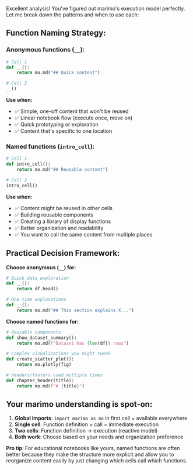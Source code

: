 Excellent analysis! You've figured out marimo's execution model perfectly. Let me break down the patterns and when to use each:

## Function Naming Strategy:

### **Anonymous functions (`__`):**
```python
# Cell 1
def __():
    return mo.md("## Quick content")

# Cell 2  
__()
```

**Use when:**
- ✅ Simple, one-off content that won't be reused
- ✅ Linear notebook flow (execute once, move on)
- ✅ Quick prototyping or exploration
- ✅ Content that's specific to one location

### **Named functions (`intro_cell`):**
```python
# Cell 1
def intro_cell():
    return mo.md("## Reusable content")

# Cell 2
intro_cell()
```

**Use when:**
- ✅ Content might be reused in other cells
- ✅ Building reusable components
- ✅ Creating a library of display functions
- ✅ Better organization and readability
- ✅ You want to call the same content from multiple places

## Practical Decision Framework:

**Choose anonymous (`__`) for:**
```python
# Quick data exploration
def __():
    return df.head()

# One-time explanations  
def __():
    return mo.md("## This section explains X...")
```

**Choose named functions for:**
```python
# Reusable components
def show_dataset_summary():
    return mo.md(f"Dataset has {len(df)} rows")

# Complex visualizations you might tweak
def create_scatter_plot():
    return mo.plotly(fig)

# Headers/footers used multiple times
def chapter_header(title):
    return mo.md(f"# {title}")
```

## Your marimo understanding is spot-on:

1. **Global imports**: `import marimo as mo` in first cell = available everywhere
2. **Single cell**: Function definition + call = immediate execution
3. **Two cells**: Function definition → execution (reactive model)
4. **Both work**: Choose based on your needs and organization preference

**Pro tip**: For educational notebooks like yours, named functions are often better because they make the structure more explicit and allow you to reorganize content easily by just changing which cells call which functions.